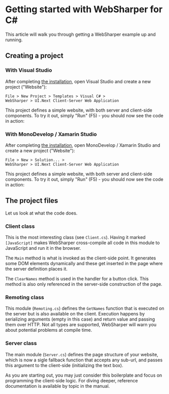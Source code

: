 # Getting started with WebSharper for C# #

This article will walk you through getting a WebSharper
example up and running.

## Creating a project

### With Visual Studio

After completing [the installation](Install.md), open Visual Studio and create a new project ("Website"):

    File > New Project > Templates > Visual C# >
    WebSharper > UI.Next Client-Server Web Application

This project defines a simple website, with both server and
client-side components.  To try it out, simply "Run" (F5) - you should
now see the code in action:

### With MonoDevelop / Xamarin Studio

After completing [the installation](http://websharper.com/docs/install-xs), open MonoDevelop / Xamarin Studio and create a new project ("Website"):

    File > New > Solution... >
    WebSharper > UI.Next Client-Server Web Application

This project defines a simple website, with both server and
client-side components.  To try it out, simply "Run" (F5) - you should
now see the code in action:

## The project files

Let us look at what the code does.

### Client class

This is the most interesting class (see `Client.cs`). Having it
marked `[JavaScript]` makes WebSharper cross-compile all code in
this module to JavaScript and run it in the browser.

The `Main` method is what is invoked as the client-side point. It
generates some DOM elements dynamically and these get inserted in the
page where the server definition places it.

The `ClearNames` method is used in the handler for a button click.
This method is also only referenced in the server-side construction
of the page.

### Remoting class

This module (`Remoting.cs`) defines the `GetNames` function that is
executed on the server but is also available on the client. Execution
happens by serializing arguments (empty in this case) and return value and passing them
over HTTP.  Not all types are supported, WebSharper will warn you
about potential problems at compile time.

### Server class

The main module (`Server.cs`) defines the page structure of your
website, which is now a sigle fallback function that accepts any sub-url, and passes
this argument to the client-side (initializing the text box).

As you are starting out, you may just consider this boilerplate and
focus on programming the client-side logic. For diving deeper,
reference documentation is available by topic in the manual.
